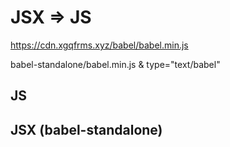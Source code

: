 # JSX => JS  


https://cdn.xgqfrms.xyz/babel/babel.min.js

babel-standalone/babel.min.js & type="text/babel" 


## JS  
<!-- 
<script src="./libs/react.min.js" crossorigin="anonymous"></script>
<script src="./libs/react-dom.min.js" crossorigin="anonymous"></script>
<script src="./hellocomponent.js"></script>
 -->

## JSX (babel-standalone)  
<!-- 
<script src="./libs/react.min.js" crossorigin="anonymous"></script>
<script src="./libs/react-dom.min.js" crossorigin="anonymous"></script>
<script src="./libs/babel.min.js" crossorigin="anonymous"></script>

<script src="./hellocomponent.jsx"  type="text/babel"></script>
 -->












